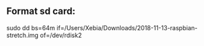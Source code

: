 Format sd card:
---------------

sudo dd bs=64m if=/Users/Xebia/Downloads/2018-11-13-raspbian-stretch.img of=/dev/rdisk2
